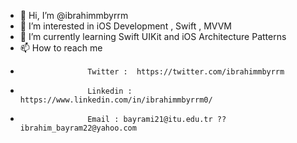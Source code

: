- 👋 Hi, I’m @ibrahimmbyrrm
- 👀 I’m interested in iOS Development , Swift , MVVM
- 🌱 I’m currently learning Swift UIKit and iOS Architecture Patterns
- 📫 How to reach me 
-                    Twitter :  https://twitter.com/ibrahimmbyrrm
-                    Linkedin : https://www.linkedin.com/in/ibrahimmbyrrm0/
-                    Email : bayrami21@itu.edu.tr ?? ibrahim_bayram22@yahoo.com


